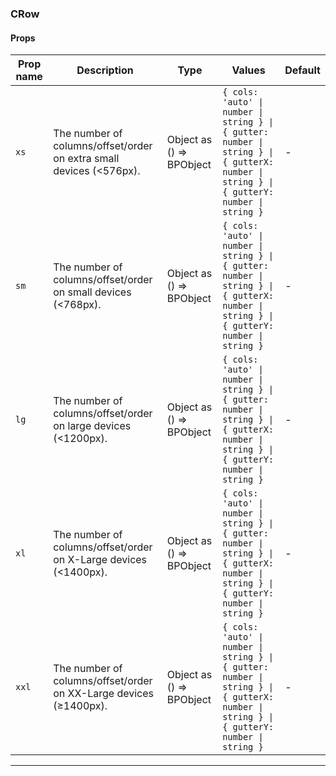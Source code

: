 ### CRow

#### Props

| Prop name        | Description                                                         | Type                     | Values                                                                                                                                   | Default |
| ---------------- | ------------------------------------------------------------------- | ------------------------ | ---------------------------------------------------------------------------------------------------------------------------------------- | ------- |
| <code>xs</code>  | The number of columns/offset/order on extra small devices (<576px). | Object as () => BPObject | `{ cols: 'auto' \| number \| string } \| { gutter: number \| string } \| { gutterX: number \| string } \| { gutterY: number \| string }` | -       |
| <code>sm</code>  | The number of columns/offset/order on small devices (<768px).       | Object as () => BPObject | `{ cols: 'auto' \| number \| string } \| { gutter: number \| string } \| { gutterX: number \| string } \| { gutterY: number \| string }` | -       |
| <code>lg</code>  | The number of columns/offset/order on large devices (<1200px).      | Object as () => BPObject | `{ cols: 'auto' \| number \| string } \| { gutter: number \| string } \| { gutterX: number \| string } \| { gutterY: number \| string }` | -       |
| <code>xl</code>  | The number of columns/offset/order on X-Large devices (<1400px).    | Object as () => BPObject | `{ cols: 'auto' \| number \| string } \| { gutter: number \| string } \| { gutterX: number \| string } \| { gutterY: number \| string }` | -       |
| <code>xxl</code> | The number of columns/offset/order on XX-Large devices (≥1400px).   | Object as () => BPObject | `{ cols: 'auto' \| number \| string } \| { gutter: number \| string } \| { gutterX: number \| string } \| { gutterY: number \| string }` | -       |

---
